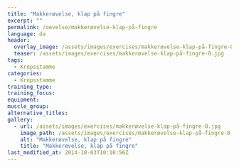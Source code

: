 ```yaml
---
title: "Makkerøvelse, klap på fingre"
excerpt: ""
permalink: /oevelse/makkerøvelse-klap-på-fingre
language: da
header:
  overlay_image: /assets/images/exercises/makkerøvelse-klap-på-fingre-0.jpg
  teaser: /assets/images/exercises/makkerøvelse-klap-på-fingre-0.jpg
tags:
  - Kropsstamme
categories:
  - Kropsstamme
training_type: 
training_focus: 
equipment:
muscle_group:
alternative_titles:
gallery:
  - url: /assets/images/exercises/makkerøvelse-klap-på-fingre-0.jpg
    image_path: /assets/images/exercises/makkerøvelse-klap-på-fingre-0.jpg
    alt: "Makkerøvelse, klap på fingre"
    title: "Makkerøvelse, klap på fingre"
last_modified_at: 2014-10-03T10:16:56Z
---
```



